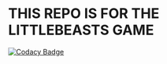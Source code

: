 # THIS REPO IS FOR THE LITTLEBEASTS GAME

[![Codacy Badge](https://api.codacy.com/project/badge/Grade/1ae4011db7984b9e8f32508ea330987d)](https://app.codacy.com/gh/LittleBeasts/littleBeasts?utm_source=github.com&utm_medium=referral&utm_content=LittleBeasts/littleBeasts&utm_campaign=Badge_Grade_Settings)